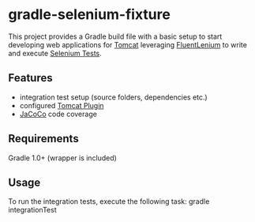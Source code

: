 gradle-selenium-fixture
=======================

This project provides a Gradle build file with a basic setup to start developing web applications
for [Tomcat](http://tomcat.apache.org/) leveraging [FluentLenium](https://github.com/FluentLenium/FluentLenium)
to write and execute [Selenium Tests](http://seleniumhq.org/).

## Features

* integration test setup (source folders, dependencies etc.) 
* configured [Tomcat Plugin](https://github.com/bmuschko/gradle-tomcat-plugin/)
* [JaCoCo](http://www.eclemma.org/jacoco/) code coverage 

## Requirements

Gradle 1.0+ (wrapper is included)

## Usage

To run the integration tests, execute the following task:
	gradle integrationTest
 
